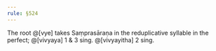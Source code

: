 ```yaml
---
rule: §524
---
```


The root @[vye] takes Saṃprasāraṇa in the reduplicative syllable in the perfect; @[vivyaya] 1 & 3 sing. @[vivyayitha] 2 sing.